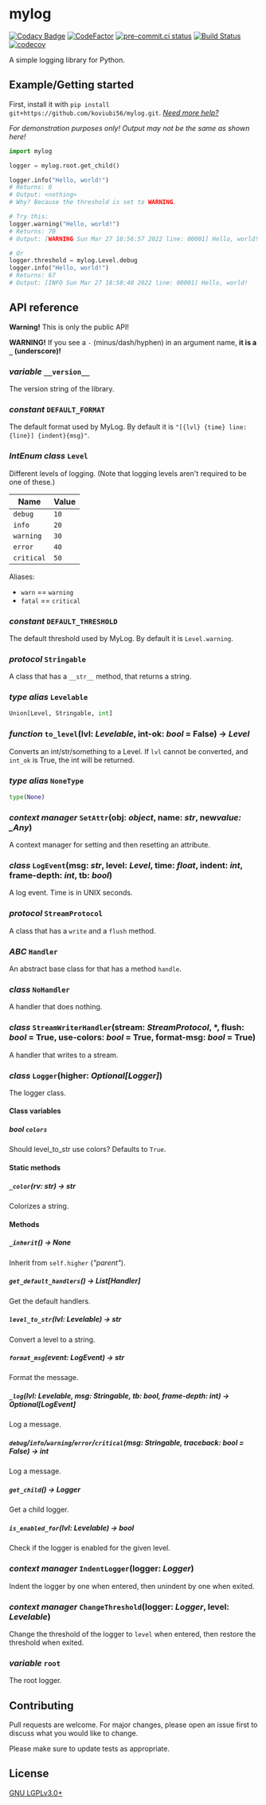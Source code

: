 # mylog

[![Codacy Badge](https://app.codacy.com/project/badge/Grade/60939547f7b344bea1094f4c90ee69bb)](https://www.codacy.com/gh/koviubi56/mylog/dashboard?utm_source=github.com&utm_medium=referral&utm_content=koviubi56/mylog&utm_campaign=Badge_Grade)
[![CodeFactor](https://www.codefactor.io/repository/github/koviubi56/mylog/badge)](https://www.codefactor.io/repository/github/koviubi56/mylog)
[![pre-commit.ci status](https://results.pre-commit.ci/badge/github/koviubi56/mylog/main.svg)](https://results.pre-commit.ci/latest/github/koviubi56/mylog/main)
[![Build Status](https://app.travis-ci.com/koviubi56/mylog.svg?branch=main)](https://app.travis-ci.com/koviubi56/mylog)
[![codecov](https://codecov.io/gh/koviubi56/mylog/branch/main/graph/badge.svg?token=PFHDLZJMVL)](https://codecov.io/gh/koviubi56/mylog)

A simple logging library for Python.

## Example/Getting started

First, install it with `pip install git+https://github.com/koviubi56/mylog.git`. [_Need more help?_](https://packaging.python.org/en/latest/tutorials/installing-packages/)

_For demonstration purposes only! Output may not be the same as shown here!_

```py
import mylog

logger = mylog.root.get_child()

logger.info("Hello, world!")
# Returns: 0
# Output: <nothing>
# Why? Because the threshold is set to WARNING.

# Try this:
logger.warning("Hello, world!")
# Returns: 70
# Output: [WARNING Sun Mar 27 18:56:57 2022 line: 00001] Hello, world!

# Or
logger.threshold = mylog.Level.debug
logger.info("Hello, world!")
# Returns: 67
# Output: [INFO Sun Mar 27 18:58:40 2022 line: 00001] Hello, world!
```

## API reference

**Warning!** This is only the public API!

**WARNING!** If you see a `-` (minus/dash/hyphen) in an argument name, **it is a `_` (underscore)!**

### _variable_ `__version__`

The version string of the library.

### _constant_ `DEFAULT_FORMAT`

The default format used by MyLog.
By default it is `"[{lvl} {time} line: {line}] {indent}{msg}"`.

### _IntEnum class_ `Level`

Different levels of logging. (Note that logging levels aren't required to be one of these.)

| Name       | Value |
| ---------- | ----- |
| `debug`    | `10`  |
| `info`     | `20`  |
| `warning`  | `30`  |
| `error`    | `40`  |
| `critical` | `50`  |

Aliases:

- `warn` == `warning`
- `fatal` == `critical`

### _constant_ `DEFAULT_THRESHOLD`

The default threshold used by MyLog.
By default it is `Level.warning`.

### _protocol_ `Stringable`

A class that has a `__str__` method, that returns a string.

### _type alias_ `Levelable`

```py
Union[Level, Stringable, int]
```

### _function_ `to_level`(lvl: _Levelable_, int-ok: _bool_ = False) -> _Level_

Converts an int/str/something to a Level. If `lvl` cannot be converted, and `int_ok` is True, the int will be returned.

### _type alias_ `NoneType`

```py
type(None)
```

### _context manager_ `SetAttr`(obj: _object_, name: _str_, new*value: \_Any*)

A context manager for setting and then resetting an attribute.

### _class_ `LogEvent`(msg: _str_, level: _Level_, time: _float_, indent: _int_, frame-depth: _int_, tb: _bool_)

A log event.
Time is in UNIX seconds.

### _protocol_ `StreamProtocol`

A class that has a `write` and a `flush` method.

### _ABC_ `Handler`

An abstract base class for that has a method `handle`.

### _class_ `NoHandler`

A handler that does nothing.

### _class_ `StreamWriterHandler`(stream: _StreamProtocol_, \*, flush: _bool_ = True, use-colors: _bool_ = True, format-msg: _bool_ = True)

A handler that writes to a stream.

### _class_ `Logger`(higher: _Optional[Logger]_)

The logger class.

#### Class variables

##### _bool_ `colors`

Should level_to_str use colors? Defaults to `True`.

#### Static methods

##### `_color`(rv: _str_) -> _str_

Colorizes a string.

#### Methods

##### `_inherit`() -> _None_

Inherit from `self.higher` (_"parent"_).

##### `get_default_handlers`() -> _List[Handler]_

Get the default handlers.

##### `level_to_str`(lvl: _Levelable_) -> _str_

Convert a level to a string.

##### `format_msg`(event: _LogEvent_) -> _str_

Format the message.

##### `_log`(lvl: _Levelable_, msg: _Stringable_, tb: _bool_, frame-depth: _int_) -> _Optional[LogEvent]_

Log a message.

##### `debug`/`info`/`warning`/`error`/`critical`(msg: _Stringable_, traceback: _bool_ = False) -> _int_

Log a message.

##### `get_child`() -> _Logger_

Get a child logger.

##### `is_enabled_for`(lvl: _Levelable_) -> _bool_

Check if the logger is enabled for the given level.

### _context manager_ `IndentLogger`(logger: _Logger_)

Indent the logger by one when entered, then unindent by one when exited.

### _context manager_ `ChangeThreshold`(logger: _Logger_, level: _Levelable_)

Change the threshold of the logger to `level` when entered, then restore the threshold when exited.

### _variable_ `root`

The root logger.

## Contributing

Pull requests are welcome. For major changes, please open an issue first to discuss what you would like to change.

Please make sure to update tests as appropriate.

## License

[GNU LGPLv3.0+](https://www.gnu.org/licenses/lgpl-3.0.en.html)

